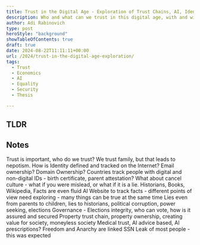 ```yaml
---
title: Trust in the Digital Age - Exploration of Trust Chains, AI, Identities and Degrees 
description: Who and what can we trust in this digital age, with and without AI, cancel culture, trust chains, domain ownership, degrees of trust, security versus freedom
author: Adi Rabinovich
type: post
heroStyle: "background"
showTableOfContents: true
draft: true
date: 2024-08-22T11:11:11+00:00
url: /2024/trust-in-the-digital-age-exploration/
tags:
  - Trust
  - Economics
  - AI
  - Equality
  - Security
  - Thesis

---
```

## TLDR



## Notes

Trust is important, who do we trust? We trust family, but that leads to nepotism. How is Identity defined and tracked on the Internet? Email ownership? Domain Ownership? 
Countries track people with digital and non-digital IDs - birth certificate, parent attestation? What about cancel culture - what if you were mislead, or what if it is a lie.
Historians, Books, Wikipedia, Facts are even fluid
AI Website to track facts - different points of view need exploring - many things can be true at the same time
Lies even from parents to children, lies to historians, political corruption, power seeking, elections
Governance - Elections integrity, who can vote, how is it assured and secured
Property trust chain, property ownership, creating value for society, moneyless society
Medical trust, AI advice based, AI prescriptions?
Freedom and Anarchy are linked
SSN Leak of most people - this was expected
